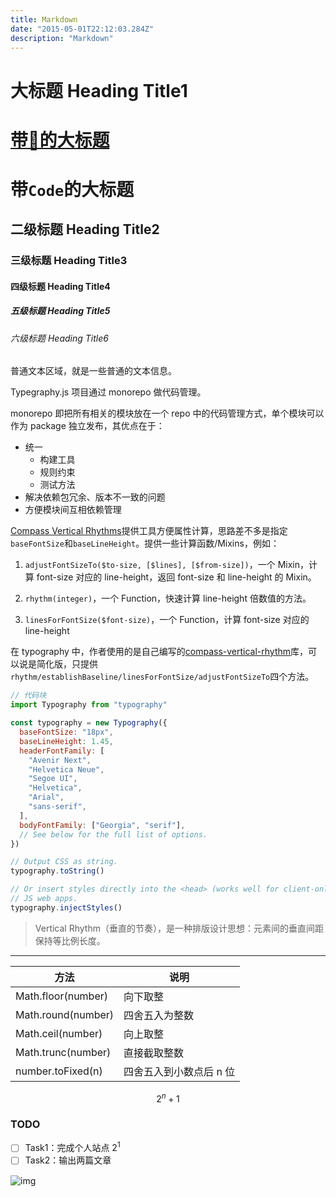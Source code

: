 ```yaml
---
title: Markdown
date: "2015-05-01T22:12:03.284Z"
description: "Markdown"
---
```


# 大标题 Heading Title1	

# [带🔗的大标题]()

# 带`Code`的大标题

## 二级标题 Heading Title2

### 三级标题 Heading Title3

#### 四级标题 Heading Title4

##### 五级标题 Heading Title5

###### 六级标题 Heading Title6

普通文本区域，就是一些普通的文本信息。

Typegraphy.js 项目通过 monorepo 做代码管理。

monorepo 即把所有相关的模块放在一个 repo 中的代码管理方式，单个模块可以作为 package 独立发布，其优点在于：

- 统一
  - 构建工具
  - 规则约束
  - 测试方法
- 解决依赖包冗余、版本不一致的问题
- 方便模块间互相依赖管理

[Compass Vertical Rhythms](http://compass-style.org/reference/compass/typography/vertical_rhythm/)提供工具方便属性计算，思路差不多是指定`baseFontSize`和`baseLineHeight`。提供一些计算函数/Mixins，例如：

1. `adjustFontSizeTo($to-size, [$lines], [$from-size])`，一个 Mixin，计算 font-size 对应的 line-height，返回 font-size 和 line-height 的 Mixin。

2. `rhythm(integer)`，一个 Function，快速计算 line-height 倍数值的方法。
3. `linesForFontSize($font-size)`，一个 Function，计算 font-size 对应的 line-height

在 typography 中，作者使用的是自己编写的[compass-vertical-rhythm](https://github.com/KyleAMathews/compass-vertical-rhythm)库，可以说是简化版，只提供`rhythm/establishBaseline/linesForFontSize/adjustFontSizeTo`四个方法。

```javascript
// 代码块
import Typography from "typography"

const typography = new Typography({
  baseFontSize: "18px",
  baseLineHeight: 1.45,
  headerFontFamily: [
    "Avenir Next",
    "Helvetica Neue",
    "Segoe UI",
    "Helvetica",
    "Arial",
    "sans-serif",
  ],
  bodyFontFamily: ["Georgia", "serif"],
  // See below for the full list of options.
})

// Output CSS as string.
typography.toString()

// Or insert styles directly into the <head> (works well for client-only
// JS web apps.
typography.injectStyles()
```

> Vertical Rhythm（垂直的节奏），是一种排版设计思想：元素间的垂直间距保持等比例长度。

---



| 方法               | 说明                    |
| ------------------ | ----------------------- |
| Math.floor(number) | 向下取整                |
| Math.round(number) | 四舍五入为整数          |
| Math.ceil(number)  | 向上取整                |
| Math.trunc(number) | 直接截取整数            |
| number.toFixed(n)  | 四舍五入到小数点后 n 位 |

$$
2^n+1
$$

### TODO

- [ ] Task1：完成个人站点 $2^1$
- [ ] Task2：输出两篇文章

![img](https://zellwk.com/images/2016/why-vertical-rhythm/separation-of-72px.png)

